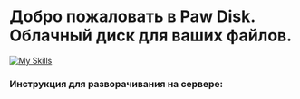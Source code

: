 # Добро пожаловать в Paw Disk. Облачный диск для ваших файлов.

[![My Skills](https://skillicons.dev/icons?i=js,py,django,postgres,html,css,react,github)](https://skillicons.dev)

### Инструкция для разворачивания на сервере:


